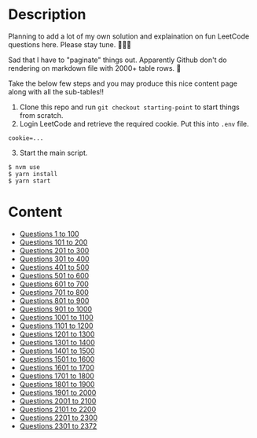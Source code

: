 # Description

Planning to add a lot of my own solution and explaination on fun LeetCode questions here. Please stay tune. 👏👏👏

Sad that I have to "paginate" things out. Apparently Github don't do rendering on markdown file with 2000+ table rows. 🙁

Take the below few steps and you may produce this nice content page along with all the sub-tables!!

1. Clone this repo and run `git checkout starting-point` to start things from scratch.
2. Login LeetCode and retrieve the required cookie. Put this into `.env` file.
```console
cookie=...
```
3. Start the main script.
```shell
$ nvm use
$ yarn install
$ yarn start
```

# Content

* [Questions 1 to 100](./QuestionList/list-01)
* [Questions 101 to 200](./QuestionList/list-02)
* [Questions 201 to 300](./QuestionList/list-03)
* [Questions 301 to 400](./QuestionList/list-04)
* [Questions 401 to 500](./QuestionList/list-05)
* [Questions 501 to 600](./QuestionList/list-06)
* [Questions 601 to 700](./QuestionList/list-07)
* [Questions 701 to 800](./QuestionList/list-08)
* [Questions 801 to 900](./QuestionList/list-09)
* [Questions 901 to 1000](./QuestionList/list-10)
* [Questions 1001 to 1100](./QuestionList/list-11)
* [Questions 1101 to 1200](./QuestionList/list-12)
* [Questions 1201 to 1300](./QuestionList/list-13)
* [Questions 1301 to 1400](./QuestionList/list-14)
* [Questions 1401 to 1500](./QuestionList/list-15)
* [Questions 1501 to 1600](./QuestionList/list-16)
* [Questions 1601 to 1700](./QuestionList/list-17)
* [Questions 1701 to 1800](./QuestionList/list-18)
* [Questions 1801 to 1900](./QuestionList/list-19)
* [Questions 1901 to 2000](./QuestionList/list-20)
* [Questions 2001 to 2100](./QuestionList/list-21)
* [Questions 2101 to 2200](./QuestionList/list-22)
* [Questions 2201 to 2300](./QuestionList/list-23)
* [Questions 2301 to 2372](./QuestionList/list-24)
